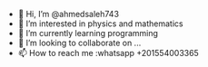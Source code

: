 - 👋 Hi, I’m @ahmedsaleh743
- 👀 I’m interested in physics and mathematics
- 🌱 I’m currently learning programming
- 💞️ I’m looking to collaborate on ...
- 📫 How to reach me :whatsapp +201554003365

<!---
ahmedsaleh743/ahmedsaleh743 is a ✨ special ✨ repository because its `README.md` (this file) appears on your GitHub profile.
You can click the Preview link to take a look at your changes.
--->
